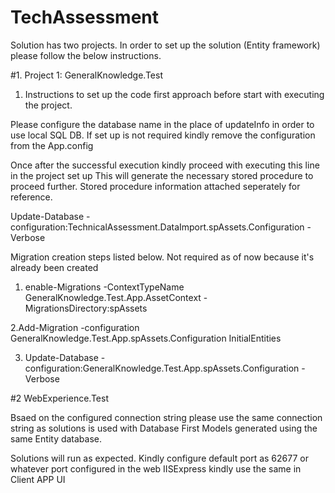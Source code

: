 # TechAssessment

Solution has two projects. In order to set up the solution (Entity framework) please follow the below instructions.

#1. Project 1: GeneralKnowledge.Test

 1. Instructions to set up the code first approach before start with executing the project.

Please configure the database name in the place of updateInfo in order to use local SQL DB. If set up is not required kindly remove the configuration from the App.config

<add name="Asset-CodeFirst" connectionString="Server=UpdateInfo;Database=AssetsInformation;Integrated Security=SSPI;persist security info=True;" providerName="System.Data.SqlClient" />

Once after the successful execution kindly proceed with executing this line in the project set up
This will generate the necessary stored procedure to proceed further. Stored procedure information attached seperately for reference.


Update-Database -configuration:TechnicalAssessment.DataImport.spAssets.Configuration -Verbose



Migration creation steps listed below. Not required as of now because it's already been created
1. enable-Migrations -ContextTypeName GeneralKnowledge.Test.App.AssetContext -MigrationsDirectory:spAssets

2.Add-Migration -configuration GeneralKnowledge.Test.App.spAssets.Configuration InitialEntities

3. Update-Database -configuration:GeneralKnowledge.Test.App.spAssets.Configuration -Verbose


#2 WebExperience.Test

Bsaed on the configured connection string please use the same connection string as solutions is used with Database First Models generated using the same Entity database.

Solutions will run as expected. Kindly configure default port as 62677 or whatever port configured in the web IISExpress kindly use the same in Client APP UI
